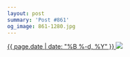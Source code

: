 ```yaml
---
layout: post
summary: 'Post #861'
og_image: 861-1280.jpg
---
```


<p>
 <time>
  <a href="/861">
   {{ page.date | date: "%B %-d, %Y" }}
  </a>
 </time>
 <a href="/861">
  <img data-taken="7/2/2019" sizes="(min-width: 700px) 50vw, calc(100vw - 2rem)" src="{{ site.assets_url }}/861-640.jpg" srcset="{{ site.assets_url }}/861-320.jpg 320w, {{ site.assets_url }}/861-640.jpg 640w, {{ site.assets_url }}/861-960.jpg 960w, {{ site.assets_url }}/861-1280.jpg 1280w"/>
 </a>
</p>
